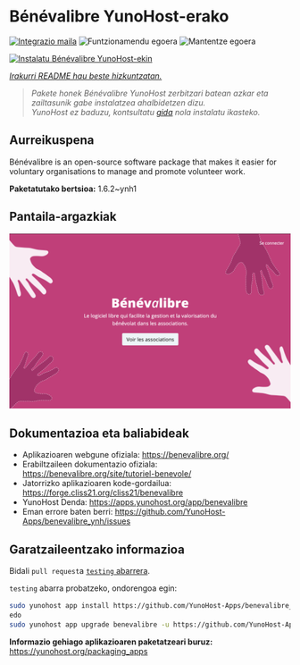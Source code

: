 <!--
Ohart ongi: README hau automatikoki sortu da <https://github.com/YunoHost/apps/tree/master/tools/readme_generator>ri esker
EZ editatu eskuz.
-->

# Bénévalibre YunoHost-erako

[![Integrazio maila](https://apps.yunohost.org/badge/integration/benevalibre)](https://ci-apps.yunohost.org/ci/apps/benevalibre/)
![Funtzionamendu egoera](https://apps.yunohost.org/badge/state/benevalibre)
![Mantentze egoera](https://apps.yunohost.org/badge/maintained/benevalibre)

[![Instalatu Bénévalibre YunoHost-ekin](https://install-app.yunohost.org/install-with-yunohost.svg)](https://install-app.yunohost.org/?app=benevalibre)

*[Irakurri README hau beste hizkuntzatan.](./ALL_README.md)*

> *Pakete honek Bénévalibre YunoHost zerbitzari batean azkar eta zailtasunik gabe instalatzea ahalbidetzen dizu.*  
> *YunoHost ez baduzu, kontsultatu [gida](https://yunohost.org/install) nola instalatu ikasteko.*

## Aurreikuspena

Bénévalibre is an open-source software package that makes it easier for voluntary organisations to manage and promote volunteer work.


**Paketatutako bertsioa:** 1.6.2~ynh1

## Pantaila-argazkiak

![Bénévalibre(r)en pantaila-argazkia](./doc/screenshots/screenshot.png)

## Dokumentazioa eta baliabideak

- Aplikazioaren webgune ofiziala: <https://benevalibre.org/>
- Erabiltzaileen dokumentazio ofiziala: <https://benevalibre.org/site/tutoriel-benevole/>
- Jatorrizko aplikazioaren kode-gordailua: <https://forge.cliss21.org/cliss21/benevalibre>
- YunoHost Denda: <https://apps.yunohost.org/app/benevalibre>
- Eman errore baten berri: <https://github.com/YunoHost-Apps/benevalibre_ynh/issues>

## Garatzaileentzako informazioa

Bidali `pull request`a [`testing` abarrera](https://github.com/YunoHost-Apps/benevalibre_ynh/tree/testing).

`testing` abarra probatzeko, ondorengoa egin:

```bash
sudo yunohost app install https://github.com/YunoHost-Apps/benevalibre_ynh/tree/testing --debug
edo
sudo yunohost app upgrade benevalibre -u https://github.com/YunoHost-Apps/benevalibre_ynh/tree/testing --debug
```

**Informazio gehiago aplikazioaren paketatzeari buruz:** <https://yunohost.org/packaging_apps>
